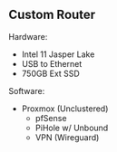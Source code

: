 Custom Router 
-
Hardware:
+ Intel 11 Jasper Lake
+ USB to Ethernet
+ 750GB Ext SSD

Software:
+ Proxmox (Unclustered)
  + pfSense
  + PiHole w/ Unbound
  + VPN (Wireguard)
